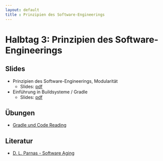 ```yaml
---
layout: default
title : Prinzipien des Software-Engineerings
---
```


# Halbtag 3: Prinzipien des Software-Engineerings


## Slides 

* Prinzipien des Software-Engineerings, Modularität
    * Slides: [pdf](/slides/prinzipien.pdf)
* Einführung in Buildsysteme / Gradle
    * Slides: [pdf](/slides/buildsysteme.pdf)


## Übungen

* [Gradle und Code Reading](./exercises/code-reading)

## Literatur

* [D. L. Parnas - Software Aging](https://dl.acm.org/doi/pdf/10.5555/257734.257788)


